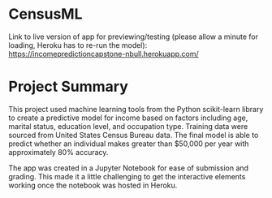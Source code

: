 # CensusML

Link to live version of app for previewing/testing (please allow a minute for loading, Heroku has to re-run the model):
https://incomepredictioncapstone-nbull.herokuapp.com/

# Project Summary
This project used machine learning tools from the Python scikit-learn library to create a predictive model for income based on factors including age, marital status, education level, and occupation type. Training data were sourced from United States Census Bureau data. The final model is able to predict whether an individual makes greater than $50,000 per year with approximately 80% accuracy.

The app was created in a Jupyter Notebook for ease of submission and grading. This made it a little challenging to get the interactive elements working once the notebook was hosted in Heroku.
